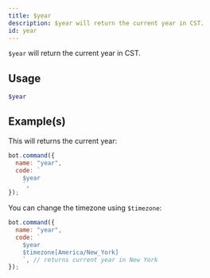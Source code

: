 ```yaml
---
title: $year
description: $year will return the current year in CST.
id: year
---
```


`$year` will return the current year in CST.

## Usage

```php
$year
```

## Example(s)

This will returns the current year:

```javascript
bot.command({
  name: "year",
  code: `
    $year
    `,
});
```

You can change the timezone using `$timezone`:

```javascript
bot.command({
  name: "year",
  code: `
    $year 
    $timezone[America/New_York]
    `, // returns current year in New York
});
```
